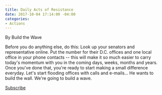 ```yaml
---
title: Daily Acts of Resistance
date: 2017-10-04 17:14:00 -04:00
categories:
- Actions
---
```


By Build the Wave

Before you do anything else, do this: Look up your senators and representative online. Put the number for their D.C. offices and one local office in your phone contacts -- this will make it so much easier to carry today's momentum with you in the coming days, weeks, months and years. Once you've done that, you're ready to start making a small difference everyday. Let's start flooding offices with calls and e-mails... He wants to build the wall. We're going to build a wave.

[Subscribe](https://tinyletter.com/BuildTheWave)